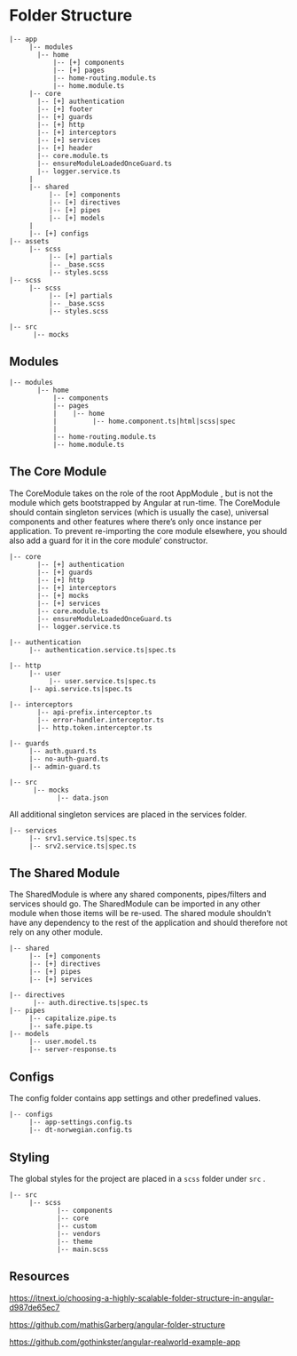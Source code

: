 # Folder Structure

```
|-- app
     |-- modules
       |-- home
           |-- [+] components
           |-- [+] pages
           |-- home-routing.module.ts
           |-- home.module.ts
     |-- core
       |-- [+] authentication
       |-- [+] footer
       |-- [+] guards
       |-- [+] http
       |-- [+] interceptors
       |-- [+] services
       |-- [+] header
       |-- core.module.ts
       |-- ensureModuleLoadedOnceGuard.ts
       |-- logger.service.ts
     |
     |-- shared
          |-- [+] components
          |-- [+] directives
          |-- [+] pipes
          |-- [+] models
     |
     |-- [+] configs
|-- assets
     |-- scss
          |-- [+] partials
          |-- _base.scss
          |-- styles.scss
|-- scss
     |-- scss
          |-- [+] partials
          |-- _base.scss
          |-- styles.scss

|-- src
	  |-- mocks
```

## Modules

```
|-- modules
       |-- home
           |-- components
           |-- pages
           |    |-- home
           |         |-- home.component.ts|html|scss|spec
           |
           |-- home-routing.module.ts
           |-- home.module.ts
```

## The Core Module

The CoreModule takes on the role of the root AppModule , but is not the module which gets bootstrapped by Angular at run-time. The CoreModule should contain singleton services (which is usually the case), universal components and other features where there’s only once instance per application. To prevent re-importing the core module elsewhere, you should also add a guard for it in the core module’ constructor.

```
|-- core
       |-- [+] authentication
       |-- [+] guards
       |-- [+] http
       |-- [+] interceptors
       |-- [+] mocks
       |-- [+] services
       |-- core.module.ts
       |-- ensureModuleLoadedOnceGuard.ts
       |-- logger.service.ts
```


```
|-- authentication
     |-- authentication.service.ts|spec.ts
```

```
|-- http
     |-- user
          |-- user.service.ts|spec.ts
     |-- api.service.ts|spec.ts
```

```
|-- interceptors
       |-- api-prefix.interceptor.ts
       |-- error-handler.interceptor.ts
       |-- http.token.interceptor.ts
```

```
|-- guards
     |-- auth.guard.ts
     |-- no-auth-guard.ts
     |-- admin-guard.ts
```

```
|-- src
	  |-- mocks
            |-- data.json
```

All additional singleton services are placed in the services folder.

```
|-- services
     |-- srv1.service.ts|spec.ts
     |-- srv2.service.ts|spec.ts
```


## The Shared Module

The SharedModule is where any shared components, pipes/filters and services should go. The SharedModule can be imported in any other module when those items will be re-used. The shared module shouldn’t have any dependency to the rest of the application and should therefore not rely on any other module.


```
|-- shared
     |-- [+] components
     |-- [+] directives
     |-- [+] pipes
     |-- [+] services
```

```
|-- directives
      |-- auth.directive.ts|spec.ts
|-- pipes
     |-- capitalize.pipe.ts
     |-- safe.pipe.ts
|-- models
     |-- user.model.ts
     |-- server-response.ts
```

## Configs
The config folder contains app settings and other predefined values.


```
|-- configs
     |-- app-settings.config.ts
     |-- dt-norwegian.config.ts
```

## Styling
The global styles for the project are placed in a `scss` folder under `src` .

```
|-- src
     |-- scss
     		|-- components
     		|-- core
     		|-- custom
     		|-- vendors
     		|-- theme
     		|-- main.scss
```

## Resources
https://itnext.io/choosing-a-highly-scalable-folder-structure-in-angular-d987de65ec7

https://github.com/mathisGarberg/angular-folder-structure

https://github.com/gothinkster/angular-realworld-example-app















